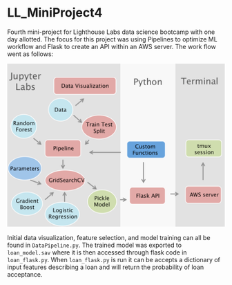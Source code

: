 # LL_MiniProject4
Fourth mini-project for Lighthouse Labs data science bootcamp with one day allotted. The focus for this project was using Pipelines to optimize ML workflow and Flask to create an API within an AWS server. The work flow went as follows:

![Workflow](workflow.png)

Initial data visualization, feature selection, and model training can all be found in `DataPipeline.py`. The trained model was exported to `loan_model.sav` where it is then accessed through flask code in `loan_flask.py`. When `loan_flask.py` is run it can be accepts a dictionary of input features describing a loan and will return the probability of loan acceptance. 

